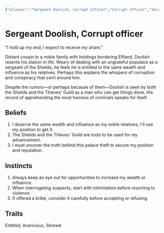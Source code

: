```yaml
---
{"aliases":["Sergeant Doolish, Corrupt officer","Corrupt officer","Sergeant Doolish","Sergeant Doolish"],"date-created":"2024-09-16T14:29","date-modified":"2024-09-16T15:36","dg-publish":true,"location":"[[The Capital]]","tags":["moonrise","moonrise/person"],"title":"Sergeant Doolish, Corrupt officer","dg-path":"moonrise/Sergeant Doolish.md","permalink":"/moonrise/sergeant-doolish/","dgPassFrontmatter":true,"updated":"2024-09-16T15:36"}
---
```



# Sergeant Doolish, Corrupt officer

"I hold up my end; I expect to receive my share."

Distant cousin to a noble family with holdings bordering Elfland, Doolish resents his station in life. Weary of dealing with an ungrateful populace as a sergeant of the Shields, he feels he is entitled to the same wealth and influence as his relatives. Perhaps this explains the whispers of corruption and conspiracy that swirl around him.

Despite the rumors—or perhaps because of them—Doolish is seen by both the Shields and the Thieves' Guild as a man who can get things done. His record of apprehending the most heinous of criminals speaks for itself.

## Beliefs

1. I deserve the same wealth and influence as my noble relatives; I'll use my position to get it.
2. The Shields and the Thieves' Guild are tools to be used for my advancement.
3. I must uncover the truth behind this palace theft to secure my position and reputation.

## Instincts

1. Always keep an eye out for opportunities to increase my wealth or influence.
2. When interrogating suspects, start with intimidation before resorting to violence.
3. If offered a bribe, consider it carefully before accepting or refusing.

## Traits

Entitled, Avaricious, Shrewd
